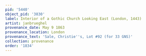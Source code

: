 ```yaml
---
pid: '5440'
object_pid: '3830'
label: Interior of a Gothic Church Looking East (London, 1443)
artist: janbrueghel
provenance_date: May 9 1863
provenance_location: London
provenance_text: 'Sale, Christie''s, Lot #92 (for 33 GNS)'
collection: provenance
order: '1834'
---
```

